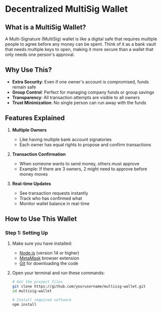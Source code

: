 # Decentralized MultiSig Wallet

## What is a MultiSig Wallet?
A Multi-Signature (MultiSig) wallet is like a digital safe that requires multiple people to agree before any money can be spent. Think of it as a bank vault that needs multiple keys to open, making it more secure than a wallet that only needs one person's approval.

## Why Use This?
- **Extra Security**: Even if one owner's account is compromised, funds remain safe
- **Group Control**: Perfect for managing company funds or group savings
- **Transparency**: All transaction attempts are visible to all owners
- **Trust Minimization**: No single person can run away with the funds

## Features Explained
1. **Multiple Owners**
   - Like having multiple bank account signatories
   - Each owner has equal rights to propose and confirm transactions

2. **Transaction Confirmation**
   - When someone wants to send money, others must approve
   - Example: If there are 3 owners, 2 might need to approve before money moves

3. **Real-time Updates**
   - See transaction requests instantly
   - Track who has confirmed what
   - Monitor wallet balance in real-time

## How to Use This Wallet

### Step 1: Setting Up
1. Make sure you have installed:
   - [Node.js](https://nodejs.org/) (version 14 or higher)
   - [MetaMask](https://metamask.io/) browser extension
   - [Git](https://git-scm.com/) for downloading the code

2. Open your terminal and run these commands:
   ```bash
   # Get the project files
   git clone https://github.com/yourusername/multisig-wallet.git
   cd multisig-wallet

   # Install required software
   npm install
   ```


